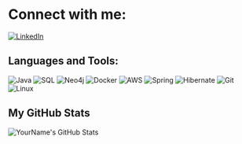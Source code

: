 # Connect with me:
[![LinkedIn](https://img.shields.io/badge/LinkedIn-Connect-blue)](www.linkedin.com/in/dipesh-parwani-0500a215a)

## Languages and Tools:
![Java](https://img.shields.io/badge/-Java-red?style=flat&logo=java&logoColor=white)
![SQL](https://img.shields.io/badge/-SQL-blue?style=flat&logo=mysql&logoColor=white)
![Neo4j](https://img.shields.io/badge/-Neo4j-green?style=flat&logo=neo4j&logoColor=white)
![Docker](https://img.shields.io/badge/-Docker-0db7ed?style=flat&logo=docker&logoColor=white)
![AWS](https://img.shields.io/badge/-AWS-orange?style=flat&logo=amazon-aws&logoColor=white)
![Spring](https://img.shields.io/badge/-Spring-black?style=flat&logo=spring&logoColor=green)
![Hibernate](https://img.shields.io/badge/-Hibernate-59666C?style=flat&logo=hibernate&logoColor=white)
![Git](https://img.shields.io/badge/-Git-black?style=flat&logo=git&logoColor=white)
![Linux](https://img.shields.io/badge/-Linux-FCC624?style=flat&logo=linux&logoColor=black)



## My GitHub Stats
![YourName's GitHub Stats](https://github-readme-stats.vercel.app/api?username=grand1nqu1s1tor&show_icons=true&theme=radical)



<!--
**grand1nqu1s1tor/grand1nqu1s1tor** is a ✨ _special_ ✨ repository because its `README.md` (this file) appears on your GitHub profile.

Here are some ideas to get you started:

- 🔭 I’m currently working on ...
- 🌱 I’m currently learning ...
- 👯 I’m looking to collaborate on ...
- 🤔 I’m looking for help with ...
- 💬 Ask me about ...
- 📫 How to reach me: ...
- 😄 Pronouns: ...
- ⚡ Fun fact: ...
-->
